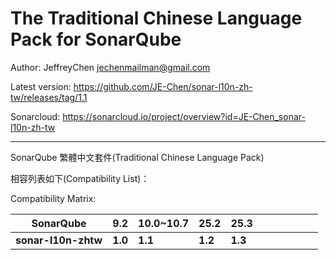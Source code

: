 The Traditional Chinese Language Pack for SonarQube
=======

Author: JeffreyChen <jechenmailman@gmail.com>

Latest version: https://github.com/JE-Chen/sonar-l10n-zh-tw/releases/tag/1.1

Sonarcloud: https://sonarcloud.io/project/overview?id=JE-Chen_sonar-l10n-zh-tw

---

SonarQube 繁體中文套件(Traditional Chinese Language Pack)

相容列表如下(Compatibility List)：

Compatibility Matrix:

 **SonarQube**       | **9.2** | **10.0~10.7** |**25.2**| **25.3** | | | | | | |
---------------------|---------|----------|----------|--------|-|-|-|-|-|-|
 **sonar-l10n-zhtw** | **1.0** | **1.1**  |**1.2**| **1.3**| | | | | | |
